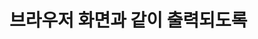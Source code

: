 # 브라우저 화면과 같이 출력되도록<script>태그 내에 함수를 작성하라.

 #### 추가 및 안내 사항

>    1. m과 n을 인수로 가지는 함수 생성
>    >
>    2. for문 사용(i가 0부터 n의 값 이하일 때 까지 1씩 증가하며 반복


<br><img src="1.png" width="1000" height="600" title="px(픽셀) 크기 설정" alt="1번 이미지"></img><br/>
<br><img src="2.png" width="1000" height="600" title="px(픽셀) 크기 설정" alt="1번 이미지"></img><br/>
